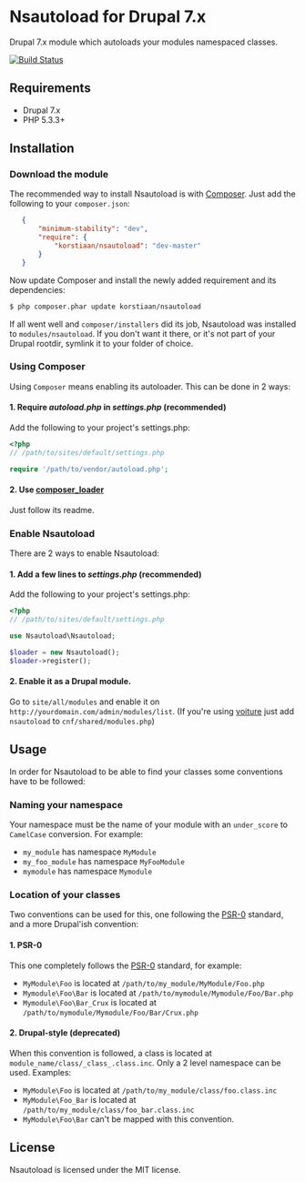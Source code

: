 # Nsautoload for Drupal 7.x

Drupal 7.x module which autoloads your modules namespaced classes.

[![Build Status](https://secure.travis-ci.org/korstiaan/nsautoload.png?branch=refactoring)](http://travis-ci.org/korstiaan/nsautoload)

## Requirements

* Drupal 7.x
* PHP 5.3.3+

## Installation

### Download the module

The recommended way to install Nsautoload is with [Composer](http://getcomposer.org). 
Just add the following to your `composer.json`:

```json
   {
   	   "minimum-stability": "dev",
	   "require": {
		   "korstiaan/nsautoload": "dev-master"
	   }
   }
```

Now update Composer and install the newly added requirement and its dependencies:

``` bash
$ php composer.phar update korstiaan/nsautoload
```

If all went well and `composer/installers` did its job, Nsautoload was installed to `modules/nsautoload`. 
If you don't want it there, or it's not part of your Drupal rootdir, symlink it to your folder of choice.   

### Using Composer

Using `Composer` means enabling its autoloader. This can be done in 2 ways:

#### 1. Require _autoload.php_ in _settings.php_ (recommended) 

Add the following to your project's settings.php:

```php
<?php
// /path/to/sites/default/settings.php

require '/path/to/vendor/autoload.php';
```

#### 2. Use [composer_loader](https://github.com/korstiaan/composer_loader)

Just follow its readme.

### Enable Nsautoload

There are 2 ways to enable Nsautoload:

#### 1. Add a few lines to _settings.php_ (recommended)

Add the following to your project's settings.php:

```php
<?php
// /path/to/sites/default/settings.php

use Nsautoload\Nsautoload;

$loader = new Nsautoload();
$loader->register();
```

#### 2. Enable it as a Drupal module.

Go to `site/all/modules` and enable it on `http://yourdomain.com/admin/modules/list`. 
(If you're using [voiture](http://voiture.hoppinger.com) just add `nsautoload` to `cnf/shared/modules.php`)

## Usage

In order for Nsautoload to be able to find your classes some conventions have to be followed:

###	Naming your namespace
 
Your namespace must be the name of your module with an `under_score` to `CamelCase` conversion.
For example:

* `my_module` has namespace `MyModule`
* `my_foo_module` has namespace `MyFooModule`
* `mymodule` has namespace `Mymodule` 

###	Location of your classes
	
Two conventions can be used for this, one following the [PSR-0](https://github.com/php-fig/fig-standards/blob/master/accepted/PSR-0.md) standard, and a more Drupal'ish convention:

#### 1. PSR-0

This one completely follows the [PSR-0](https://github.com/php-fig/fig-standards/blob/master/accepted/PSR-0.md) standard, for example:

* `MyModule\Foo` is located at `/path/to/my_module/MyModule/Foo.php`
* `Mymodule\Foo\Bar` is located at `/path/to/mymodule/Mymodule/Foo/Bar.php`
* `Mymodule\Foo\Bar_Crux` is located at `/path/to/mymodule/Mymodule/Foo/Bar/Crux.php`

#### 2. Drupal-style (deprecated)

When this convention is followed, a class is located at `module_name/class/_class_.class.inc`. Only a 2 level namespace can be used. Examples:

* `MyModule\Foo` is located at `/path/to/my_module/class/foo.class.inc`
* `MyModule\Foo_Bar` is located at `/path/to/my_module/class/foo_bar.class.inc`
* `MyModule\Foo\Bar` can't be mapped with this convention.

## License

Nsautoload is licensed under the MIT license.
